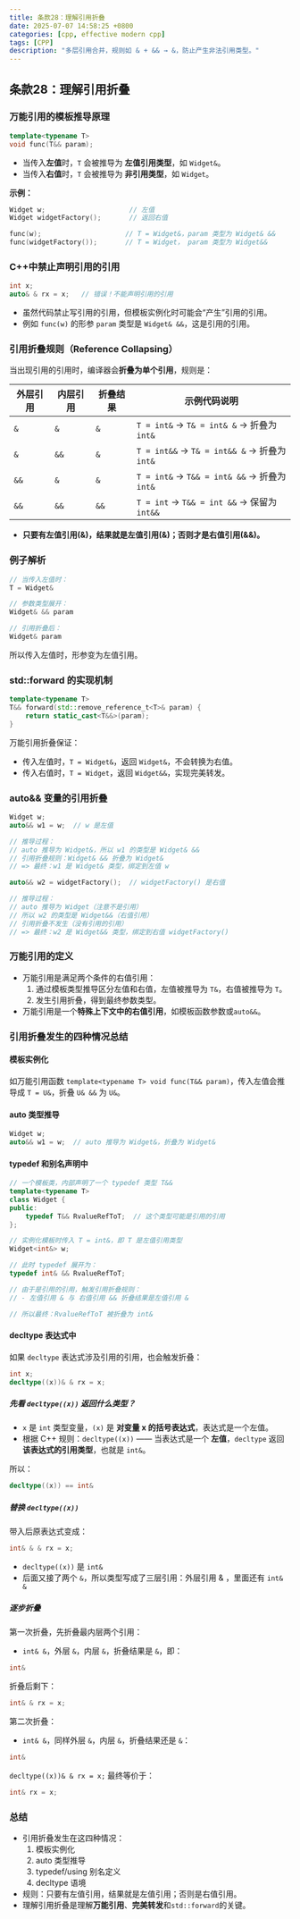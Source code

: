 ```yaml
---
title: 条款28：理解引用折叠
date: 2025-07-07 14:58:25 +0800
categories: [cpp, effective modern cpp]
tags: [CPP]
description: "多层引用合并，规则如 & + && → &，防止产生非法引用类型。"
---
```

## 条款28：理解引用折叠

### 万能引用的模板推导原理

```cpp
template<typename T>
void func(T&& param);
```

- 当传入**左值**时，`T` 会被推导为 **左值引用类型**，如 `Widget&`。
- 当传入**右值**时，`T` 会被推导为 **非引用类型**，如 `Widget`。

**示例：**

```cpp
Widget w;                     // 左值
Widget widgetFactory();       // 返回右值

func(w);                     // T = Widget&，param 类型为 Widget& &&
func(widgetFactory());       // T = Widget， param 类型为 Widget&&
```

### C++中禁止声明引用的引用

```cpp
int x;
auto& & rx = x;   // 错误！不能声明引用的引用
```

- 虽然代码禁止写引用的引用，但模板实例化时可能会“产生”引用的引用。
- 例如 `func(w)` 的形参 `param` 类型是 `Widget& &&`，这是引用的引用。

### 引用折叠规则（Reference Collapsing）

当出现引用的引用时，编译器会**折叠为单个引用**，规则是：

| 外层引用 | 内层引用 | 折叠结果 | 示例代码说明                                 |
| -------- | -------- | -------- | -------------------------------------------- |
| `&`      | `&`      | `&`      | `T = int&` → `T& = int& &` → 折叠为 `int&`   |
| `&`      | `&&`     | `&`      | `T = int&&` → `T& = int&& &` → 折叠为 `int&` |
| `&&`     | `&`      | `&`      | `T = int&` → `T&& = int& &&` → 折叠为 `int&` |
| `&&`     | `&&`     | `&&`     | `T = int` → `T&& = int &&` → 保留为 `int&&`  |

- **只要有左值引用(&)，结果就是左值引用(&)；否则才是右值引用(&&)。**

### 例子解析

```cpp
// 当传入左值时：
T = Widget&

// 参数类型展开：
Widget& && param

// 引用折叠后：
Widget& param
```

所以传入左值时，形参变为左值引用。

### std::forward 的实现机制

```cpp
template<typename T>
T&& forward(std::remove_reference_t<T>& param) {
    return static_cast<T&&>(param);
}
```

万能引用折叠保证：

- 传入左值时，`T = Widget&`，返回 `Widget&`，不会转换为右值。
- 传入右值时，`T = Widget`，返回 `Widget&&`，实现完美转发。

### auto&& 变量的引用折叠

```cpp
Widget w;
auto&& w1 = w;  // w 是左值

// 推导过程：
// auto 推导为 Widget&，所以 w1 的类型是 Widget& &&
// 引用折叠规则：Widget& && 折叠为 Widget&
// => 最终：w1 是 Widget& 类型，绑定到左值 w

auto&& w2 = widgetFactory();  // widgetFactory() 是右值

// 推导过程：
// auto 推导为 Widget（注意不是引用）
// 所以 w2 的类型是 Widget&&（右值引用）
// 引用折叠不发生（没有引用的引用）
// => 最终：w2 是 Widget&& 类型，绑定到右值 widgetFactory()
```

### 万能引用的定义

- 万能引用是满足两个条件的右值引用：
  1. 通过模板类型推导区分左值和右值，左值被推导为 `T&`，右值被推导为 `T`。
  2. 发生引用折叠，得到最终参数类型。
- 万能引用是一个**特殊上下文中的右值引用**，如模板函数参数或`auto&&`。

### 引用折叠发生的四种情况总结

#### **模板实例化**
如万能引用函数 `template<typename T> void func(T&& param)`，传入左值会推导成 `T = U&`，折叠 `U& &&` 为 `U&`。

#### **auto 类型推导**

```cpp
Widget w;
auto&& w1 = w;  // auto 推导为 Widget&，折叠为 Widget&
```

#### **typedef 和别名声明中**

```cpp
// 一个模板类，内部声明了一个 typedef 类型 T&&
template<typename T>
class Widget {
public:
    typedef T&& RvalueRefToT;  // 这个类型可能是引用的引用
};

// 实例化模板时传入 T = int&，即 T 是左值引用类型
Widget<int&> w;

// 此时 typedef 展开为：
typedef int& && RvalueRefToT;

// 由于是引用的引用，触发引用折叠规则：
// - 左值引用 & 与 右值引用 && 折叠结果是左值引用 &

// 所以最终：RvalueRefToT 被折叠为 int&
```

#### **decltype 表达式中**
如果 `decltype` 表达式涉及引用的引用，也会触发折叠：

```cpp
int x;
decltype((x))& & rx = x;
```

##### 先看 `decltype((x))` 返回什么类型？

- `x` 是 `int` 类型变量，`(x)` 是 **对变量 x 的括号表达式**，表达式是一个左值。
- 根据 C++ 规则：`decltype((x))` —— 当表达式是一个 **左值**，`decltype` 返回 **该表达式的引用类型**，也就是 `int&`。

所以：

```cpp
decltype((x)) == int&
```

##### 替换 `decltype((x))`

带入后原表达式变成：

```cpp
int& & & rx = x;
```

- `decltype((x))` 是 `int&`
- 后面又接了两个 `&`，所以类型写成了三层引用：外层引用 & ，里面还有 `int& &`

##### 逐步折叠

第一次折叠，先折叠最内层两个引用：

- `int& &`，外层 `&`，内层 `&`，折叠结果是 `&`，即：

```cpp
int&
```

折叠后剩下：

```cpp
int& & rx = x;
```

第二次折叠：

- `int& &`，同样外层 `&`，内层 `&`，折叠结果还是 `&`：

```cpp
int&
```

`decltype((x))& & rx = x;` 最终等价于：

```cpp
int& rx = x;
```

### 总结

- 引用折叠发生在这四种情况：
  1. 模板实例化
  2. auto 类型推导
  3. typedef/using 别名定义
  4. decltype 语境
- 规则：只要有左值引用，结果就是左值引用；否则是右值引用。
- 理解引用折叠是理解**万能引用**、**完美转发**和`std::forward`的关键。

